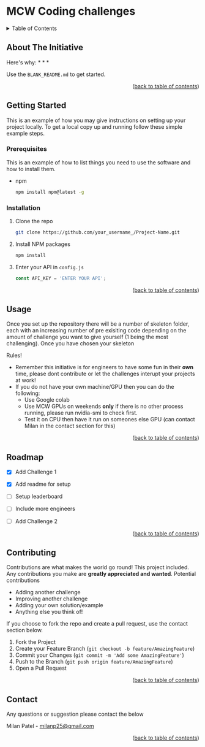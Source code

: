 <!-- ABOUT THE PROJECT -->
# MCW Coding challenges


<!-- TABLE OF CONTENTS -->
<details>
  <summary>Table of Contents</summary>
  <ol>
    <li>
      <a href="#about-the-initiative">About The Initiative</a>
    </li>
    <li>
      <a href="#getting-started">Getting Started</a>
      <ul>
        <li><a href="#prerequisites">Prerequisites</a></li>
        <li><a href="#installation">Installation</a></li>
      </ul>
    </li>
    <li><a href="#usage">Usage</a></li>
    <li><a href="#roadmap">Roadmap</a></li>
    <li><a href="#contributing">Contributing</a></li>    
    <li><a href="#contact">Contact</a></li>
    
  </ol>
</details>



<!-- About The Initiative -->
## About The Initiative



Here's why:
* 
* 
* 



Use the `BLANK_README.md` to get started.

<p align="right">(<a href="#readme-top">back to table of contents</a>)</p>

<!-- GETTING STARTED -->
## Getting Started

This is an example of how you may give instructions on setting up your project locally.
To get a local copy up and running follow these simple example steps.

### Prerequisites

This is an example of how to list things you need to use the software and how to install them.
* npm
  ```sh
  npm install npm@latest -g
  ```

### Installation



1. Clone the repo
   ```sh
   git clone https://github.com/your_username_/Project-Name.git
   ```
3. Install NPM packages
   ```sh
   npm install
   ```
4. Enter your API in `config.js`
   ```js
   const API_KEY = 'ENTER YOUR API';
   ```

<p align="right">(<a href="#readme-top">back to table of contents</a>)</p>



<!-- USAGE EXAMPLES -->
## Usage

Once you set up the repository there will be a number of skeleton folder, each with an increasing number of pre exisiting code depending on the amount of challenge you want to give yourself (1 being the most challenging). Once you have chosen your skeleton

Rules!
* Remember this initiative is for engineers to have some fun in their **own** time, please dont contribute or let the challenges interupt your projects at work!
* If you do not have your own machine/GPU then you can do the following:
    * Use Google colab
    * Use MCW GPUs on weekends **only** if there is no other process running, please run nvidia-smi to check first.
    * Test it on CPU then have it run on someones else GPU (can contact Milan in the contact section for this)


<p align="right">(<a href="#readme-top">back to table of contents</a>)</p>



<!-- ROADMAP -->
## Roadmap

- [x] Add Challenge 1
- [x] Add readme for setup
- [ ] Setup leaderboard
- [ ] Include more engineers
- [ ] Add Challenge 2



<p align="right">(<a href="#readme-top">back to table of contents</a>)</p>



<!-- CONTRIBUTING -->
## Contributing

Contributions are what makes the world go round! This project included. Any contributions you make are **greatly appreciated and wanted**. 
Potential contributions
* Adding another challenge
* Improving another challenge
* Adding your own solution/example
* Anything else you think of!

If you choose to fork the repo and create a pull request, use the contact section below.

1. Fork the Project
2. Create your Feature Branch (`git checkout -b feature/AmazingFeature`)
3. Commit your Changes (`git commit -m 'Add some AmazingFeature'`)
4. Push to the Branch (`git push origin feature/AmazingFeature`)
5. Open a Pull Request

<p align="right">(<a href="#readme-top">back to table of contents</a>)</p>

<!-- CONTACT -->
## Contact

Any questions or suggestion please contact the below

Milan Patel - milanp25@gmail.com

<p align="right">(<a href="#readme-top">back to table of contents</a>)</p>